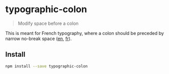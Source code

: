 # typographic-colon

> Modify space before a colon

This is meant for French typography, where a colon should be preceded by narrow no-break space ([en](http://www.fileformat.info/info/unicode/char/202f/index.htm), [fr](https://fr.wikipedia.org/wiki/Espace_fine_ins%C3%A9cable)).

## Install

```sh
npm install --save typographic-colon
```
